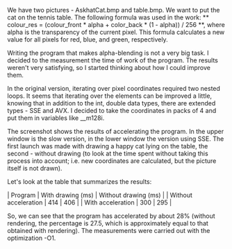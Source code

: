 We have two pictures - AskhatCat.bmp and table.bmp. We want to put the cat on the tennis table. The following formula was used in the work:
** colour_res = (colour_front * alpha + color_back * (1 - alpha)) / 256 **, 
where alpha is the transparency of the current pixel. This formula calculates a new value for all pixels for red, blue, and green, respectively.

Writing the program that makes alpha-blending is not a very big task. I decided to the measurement the time of work of the program. The results weren't very satisfying, so I started thinking about how I could improve them.

In the original version, iterating over pixel coordinates required two nested loops. It seems that iterating over the elements can be improved a little, knowing that in addition to the int, double data types, there are extended types - SSE and AVX. I decided to take the coordinates in packs of 4 and put them in variables like __m128i. 

The screenshot shows the results of accelerating the program. In the upper window is the slow version, in the lower window the version using SSE. The first launch was made with drawing a happy cat lying on the table, the second - without drawing (to look at the time spent without taking this process into account; i.e. new coordinates are calculated, but the picture itself is not drawn).

Let's look at the table that summarizes the results:

| Program | With drawing (ms) | Without drawing (ms) |
| Without acceleration | 414 | 406 | 
| With acceleration | 300 | 295 |

So, we can see that the program has accelerated by about 28% (without rendering, the percentage is 27.5, which is approximately equal to that obtained with rendering). The measurements were carried out with the optimization -O1.